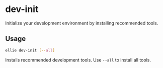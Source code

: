# dev-init

Initialize your development environment by installing recommended tools.

## Usage
```sh
ellie dev-init [--all]
```

Installs recommended development tools. Use `--all` to install all tools. 
